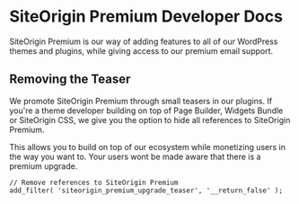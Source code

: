 # SiteOrigin Premium Developer Docs

SiteOrigin Premium is our way of adding features to all of our WordPress themes and plugins, while giving access to our premium email support.

## Removing the Teaser

We promote SiteOrigin Premium through small teasers in our plugins. If you're a theme developer building on top of Page Builder, Widgets Bundle or SiteOrigin CSS, we give you the option to hide all references to SiteOrigin Premium.

This allows you to build on top of our ecosystem while monetizing users in the way you want to. Your users wont be made aware that there is a premium upgrade.

```
// Remove references to SiteOrigin Premium
add_filter( 'siteorigin_premium_upgrade_teaser', '__return_false' );
```
